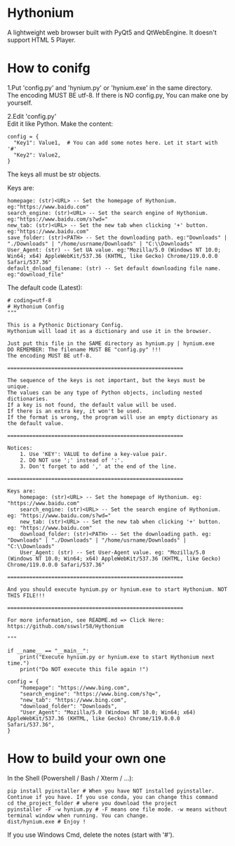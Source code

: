 # Hythonium
A lightweight web browser built with PyQt5 and QtWebEngine.
It doesn't support HTML 5 Player.
# How to conifg
1.Put 'config.py' and 'hynium.py' or 'hynium.exe' in the same directory.  
The encoding MUST BE utf-8.
If there is NO config.py, You can make one by yourself.
  
2.Edit 'config.py'  
Edit it like Python. Make the content:

    config = {
      "Key1": Value1,  # You can add some notes here. Let it start with '#'
      "Key2": Value2,
    }
  The keys all must be str objects. 
  
  Keys are:
  
    homepage: (str)<URL> -- Set the homepage of Hythonium. eg:"https://www.baidu.com"
    search_engine: (str)<URL> -- Set the search engine of Hythonium. eg:"https://www.baidu.com/s?wd="
    new_tab: (str)<URL> -- Set the new tab when clicking '+' button. eg:"https://www.baidu.com"
    save_folder: (str)<PATH> -- Set the downloading path. eg:"Downloads" | "./Downloads" | "/home/usrname/Downloads" | "C:\\Downloads"
    User_Agent: (str) -- Set UA value. eg:"Mozilla/5.0 (Windows NT 10.0; Win64; x64) AppleWebKit/537.36 (KHTML, like Gecko) Chrome/119.0.0.0 Safari/537.36"
    default_dnload_filename: (str) -- Set default downloading file name. eg:"download_file"
The default code (Latest):

    # coding=utf-8
    # Hythonium Config
    """
    
    This is a Pythonic Dictionary Config.
    Hythonium will load it as a dictionary and use it in the browser.
    
    Just put this file in the SAME directory as hynium.py | hynium.exe
    DO REMEMBER: The filename MUST BE "config.py" !!!
    The encoding MUST BE utf-8.
    
    ========================================================
    
    The sequence of the keys is not important, but the keys must be unique.
    The values can be any type of Python objects, including nested dictionaries.
    If a key is not found, the default value will be used.
    If there is an extra key, it won't be used.
    If the format is wrong, the program will use an empty dictionary as the default value.
    
    ========================================================
    
    Notices:
        1. Use 'KEY': VALUE to define a key-value pair.
        2. DO NOT use ';' instead of ':'.
        3. Don't forget to add ',' at the end of the line.
    
    ========================================================
    
    Keys are:
        homepage: (str)<URL> -- Set the homepage of Hythonium. eg: "https://www.baidu.com"
        search_engine: (str)<URL> -- Set the search engine of Hythonium. eg: "https://www.baidu.com/s?wd="
        new_tab: (str)<URL> -- Set the new tab when clicking '+' button. eg: "https://www.baidu.com"
        download_folder: (str)<PATH> -- Set the downloading path. eg: "Downloads" | "./Downloads" | "/home/usrname/Downloads" | "C:\\Downloads"
        User_Agent: (str) -- Set User-Agent value. eg: "Mozilla/5.0 (Windows NT 10.0; Win64; x64) AppleWebKit/537.36 (KHTML, like Gecko) Chrome/119.0.0.0 Safari/537.36"
    
    ========================================================
    
    And you should execute hynium.py or hynium.exe to start Hythonium. NOT THIS FILE!!!
    
    ========================================================
    
    For more information, see README.md => Click Here: https://github.com/sswslr58/Hythonium
    
    """
    
    if __name__ == "__main__":
        print("Execute hynium.py or hynium.exe to start Hythonium next time.")
        print("Do NOT execute this file again !")
    
    config = {
        "homepage": "https://www.bing.com",
        "search_engine": "https://www.bing.com/s?q=",
        "new_tab": "https://www.bing.com",
        "download_folder": "Downloads",
        "User_Agent": "Mozilla/5.0 (Windows NT 10.0; Win64; x64) AppleWebKit/537.36 (KHTML, like Gecko) Chrome/119.0.0.0 Safari/537.36",
    }


# How to build your own one
In the Shell (Powershell / Bash / Xterm / ...):

    pip install pyinstaller # When you have NOT installed pyinstaller. Continue if you have. If you use conda, you can change this command
    cd the_project_folder # where you download the project
    pyinstaller -F -w hynium.py # -F means one file mode. -w means without terminal window when running. You can change.
    dist/hynium.exe # Enjoy !

If you use Windows Cmd, delete the notes (start with '#').
